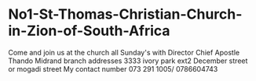 # No1-St-Thomas-Christian-Church-in-Zion-of-South-Africa
Come and join us at the church all Sunday's with Director Chief Apostle Thando 
Midrand branch addresses 3333 ivory park ext2 December street or mogadi street 
My contact number 073 291 1005/ 0786604743
